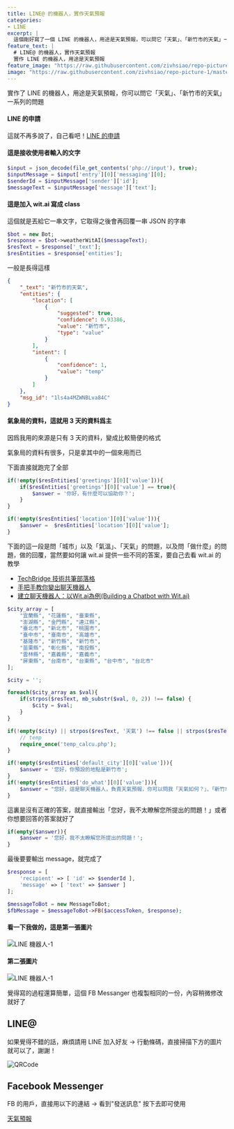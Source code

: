 ```yaml
---
title: LINE@ 的機器人，實作天氣預報
categories:
- LINE
excerpt: |
  這個剛好寫了一個 LINE 的機器人，用途是天氣預報，可以問它「天氣」、「新竹市的天氣」一系列的問題，還可以問它「你是做什麼的？」，立刻回答「你好，我是天氣預報.....」，其實中間回答的問題，你可以做的回答也是非常多，加上 wit.ai 可以讓回答更加多元化，也是讓機器人可以更加聰明
feature_text: |
  # LINE@ 的機器人，實作天氣預報
  實作 LINE 的機器人，用途是天氣預報
feature_image: "https://raw.githubusercontent.com/zivhsiao/repo-picture-1/master/images/milwaukee_1920x1278.jpg" 
image: "https://raw.githubusercontent.com/zivhsiao/repo-picture-1/master/images/line_bot/0509-LINE-BOT.jpg"  
---
```


實作了 LINE 的機器人，用途是天氣預報，你可以問它「天氣」、「新竹市的天氣」一系列的問題


<!-- more -->

#### LINE 的申請
這就不再多說了，自己看吧！[LINE 的申請](https://www.prgpress.com/line/2018/03/15/ru-he-qu-de-LINE-ID)

#### 這是接收使用者輸入的文字

```php
$input = json_decode(file_get_contents('php://input'), true);
$inputMessage = $input['entry'][0]['messaging'][0];
$senderId = $inputMessage['sender']['id'];
$messageText = $inputMessage['message']['text'];
```

#### 這是加入 wit.ai 寫成 class

這個就是丟給它一串文字，它取得之後會再回覆一串 JSON 的字串

```php
$bot = new Bot;
$response = $bot->weatherWitAI($messageText);
$resText = $response['_text'];
$resEntities = $response['entities'];
```

一般是長得這樣

```json
{
    "_text": "新竹市的天氣",
    "entities": {
        "location": [
            {
                "suggested": true,
                "confidence": 0.93386,
                "value": "新竹市",
                "type": "value"
            }
        ],
        "intent": [
            {
                "confidence": 1,
                "value": "temp"
            }
        ]
    },
    "msg_id": "1ls4a4MZWNBLva84C"
}
```

#### 氣象局的資料，這就用 3 天的資料爲主

因爲我用的來源是只有 3 天的資料，變成比較簡便的格式

氣象局的資料有很多，只是拿其中的一個來用而已

下面直接就跑完了全部

```php
if(!empty($resEntities['greetings'][0]['value'])){
    if($resEntities['greetings'][0]['value'] == true){
        $answer = '你好，有什麼可以協助你？';    
    }
}

if(!empty($resEntities['location'][0]['value'])){
    $answer =  $resEntities['location'][0]['value'];
}
```

下面的這一段是問「城市」以及「氣溫」、「天氣」的問題，以及問「做什麼」的問題，做的回覆，當然要如何讓 wit.ai 提供一些不同的答案，要自己去看 wit.ai 的教學

- [TechBridge 技術共筆部落格](https://blog.techbridge.cc/2016/07/02/ChatBot-with-Wit/)
- [手把手教你變出聊天機器人](https://buzzorange.com/techorange/2018/03/15/write-your-own-chatbot/)
- [建立聊天機器人：以Wit.ai為例(Building a Chatbot with Wit.ai)](https://yunlinsong.blogspot.com/2018/01/witai.html)

```php
$city_array = [
    "宜蘭縣", "花蓮縣", "臺東縣",
    "澎湖縣", "金門縣", "連江縣",
    "臺北市", "新北市", "桃園市",
    "臺中市", "臺南市", "高雄市",
    "基隆市", "新竹縣", "新竹市",
    "苗栗縣", "彰化縣", "南投縣",
    "雲林縣", "嘉義縣", "嘉義市",
    "屏東縣", "台南市", "台東縣", "台中市", "台北市"
];

$city = '';

foreach($city_array as $val){
    if(strpos($resText, mb_substr($val, 0, 2)) !== false) {
        $city = $val;
    }
}

if(!empty($city) || strpos($resText, '天氣') !== false || strpos($resText, '氣溫') !== false){
    // temp 
    require_once('temp_calcu.php');
}

if(!empty($resEntities['default_city'][0]['value'])){
    $answer = '您好，你預設的地點是新竹市';
}
if(!empty($resEntities['do_what'][0]['value'])){
    $answer = "您好，這是聊天機器人，負責天氣預報，你可以問我「天氣如何？」、「新竹市天氣怎麼樣」之類的話題";
}
```

這裏是沒有正確的答案，就直接輸出「您好，我不太瞭解您所提出的問題！」或者你想要回答的答案就好了

```php
if(empty($answer)){
    $answer = '您好，我不太瞭解您所提出的問題！';
}
```

最後要要輸出 message，就完成了 


```php
$response = [
    'recipient' => [ 'id' => $senderId ],
    'message' => [ 'text' => $answer ]
];

$messageToBot = new MessageToBot;
$fbMessage = $messageToBot->FB($accessToken, $response);
```

#### 看一下我做的，這是第一張圖片

![LINE 機器人-1](https://raw.githubusercontent.com/zivhsiao/repo-picture-1/master/images/line_bot/IMG_2206.png)

#### 第二張圖片

![LINE 機器人-1](https://raw.githubusercontent.com/zivhsiao/repo-picture-1/master/images/line_bot/IMG_2207.png)


覺得寫的過程還算簡單，這個 FB Messanger 也複製相同的一份，內容稍微修改就好了

## LINE@

如果覺得不錯的話，麻煩請用 LINE 加入好友 -> 行動條碼，直接掃描下方的圖片就可以了，謝謝！

![QRCode](http://qr-official.line.me/L/7EtAal7yUk.png)

## Facebook Messenger

FB 的用戶，直接用以下的連結 -> 看到"發送訊息" 按下去即可使用

[天氣預報](https://www.facebook.com/%E5%A4%A9%E6%B0%A3%E9%A0%90%E5%A0%B1-909370822728281)